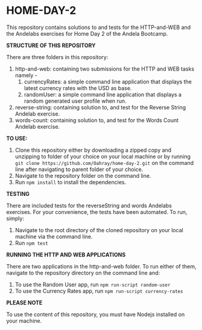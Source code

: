 # HOME-DAY-2
This repository contains solutions to and tests for the HTTP-and-WEB and the Andelabs exercises for Home Day 2 of the Andela Bootcamp.


**STRUCTURE OF THIS REPOSITORY**

There are three folders in this repository:
   1. http-and-web: containing two submissions for the HTTP and WEB tasks namely -
      1. currencyRates: a simple command line application that displays the latest currency rates with the USD as base.
      2. randomUser: a simple command line application that displays a random generated user profile when run.
   2. reverse-string: containing solution to, and test for the Reverse String Andelab exercise.
   3. words-count: containing solution to, and test for the Words Count Andelab exercise.


**TO USE:**

   1. Clone this repository either by downloading a zipped copy and unzipping to folder of your choice on your local machine or by running `git clone https://github.com/Oahray/home-day-2.git` on the command line after navigating to parent folder of your choice.
   2. Navigate to the repository folder on the command line.
   3. Run `npm install` to install the dependencies. 


**TESTING**

There are included tests for the reverseString and words Andelabs exercises. For your convenience, the tests have been automated. To run, simply: 
   1. Navigate to the root directory of the cloned repository on your local machine via the command line.
   2. Run `npm test`


**RUNNING THE HTTP AND WEB APPLICATIONS**

There are two applications in the http-and-web folder. To run either of them, navigate to the repository directory on the command line and:
   1. To use the Random User app, run `npm run-script random-user`
   2. To use the Currency Rates app, run `npm run-script currency-rates`


**PLEASE NOTE**

To use the content of this repository, you must have Nodejs installed on your machine.